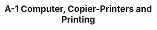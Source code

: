 ---
title: "A-1 Computer, Copier-Printers and Printing"
url: /saint-paul/a-1-computer-copier-printers-and-printing/
shop: Computer
---